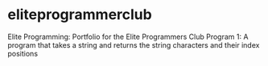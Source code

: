 # eliteprogrammerclub
Elite Programming: Portfolio for the Elite Programmers Club
Program 1: 
A program that takes a string and returns the string characters and their index positions
